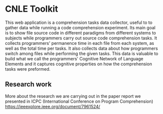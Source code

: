 # CNLE Toolkit

This web application is a comprehension tasks data collector, useful to to gather data while running a code comprehension experiment. Its main goal is to show file source code in different paradigms from different systems to subjects while programmers carry out source code comprehension tasks. It collects programmers' permanence time in each file from each system, as well as the total time per tasks. It also collects data about how programmers switch among files while performing the given tasks. This data is valuable to build what we call the programmers' Cognitive Network of Language Elements and it captures cognitive properties on how the comprehension tasks were preformed.

## Research work

More about the research we are carrying out in the paper report we presented in ICPC (International Conference on Program Comprehension) https://ieeexplore.ieee.org/document/7961524/